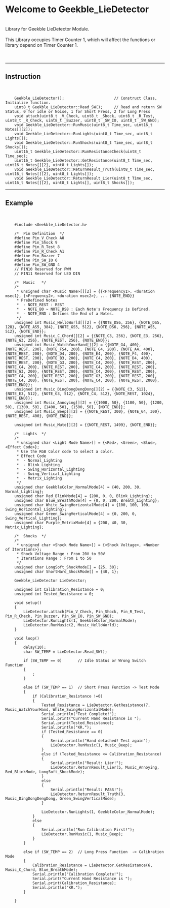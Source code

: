 # Welcome to Geekble_LieDetector<br>
<br>
Library for Geekble LieDetector Module.<br>
<br>
This Library occupies Timer Counter 1, which will affect the functions or library depend on Timer Counter 1.<br>
<br>
<br>


***
## Instruction<br>
<br>
 
        Geekble_LieDetector();          			// Construct Class, Initialize function.
        uint8_t Geekble_LieDetector::Read_SW();		// Read and return SW Status, 0 for idle or Noise, 1 for Short Press, 2 for Long Press 
        void attach(uint8_t _V_Check, uint8_t _Shock, uint8_t _R_Test, uint8_t _R_Check, uint8_t _Buzzer, uint8_t _SW_IO, uint8_t _SW_GND);
        void Geekble_LieDetector::RunMusic(uint8_t Time_sec, uint16_t Notes[][2]);
        void Geekble_LieDetector::RunLights(uint8_t Time_sec, uint8_t Lights[]);
        void Geekble_LieDetector::RunShocks(uint8_t Time_sec, uint8_t Shocks[]);
        uint16_t Geekble_LieDetector::RunResistanceCheck(uint8_t Time_sec);
        uint16_t Geekble_LieDetector::GetResistance(uint8_t Time_sec, uint16_t Notes[][2], uint8_t Lights[]);
        void Geekble_LieDetector::ReturnResult_Truth(uint8_t Time_sec, uint16_t Notes[][2], uint8_t Lights[]);
        void Geekble_LieDetector::ReturnResult_Lier(uint8_t Time_sec, uint16_t Notes[][2], uint8_t Lights[], uint8_t Shocks[]);

***
## Example<br>
<br>

        #include <Geekble_LieDetector.h>

        /*  Pin Definition  */
        #define Pin_V_Check A0
        #define Pin_Shock 9
        #define Pin_R_Test 8
        #define Pin_R_Check A1
        #define Pin_Buzzer 7
        #define Pin_SW_IO 6
        #define Pin_SW_GND 4
        // PIN10 Reserved for PWM
        // PIN11 Reserved for LED DIN
        
        /*  Music   */
        /*
         * unsigned char <Music Name>[][2] = {{<Frequency1>, <duration msec1}, {<Frequency2>, <duration msec2>}, ... {NOTE_END}}
         * PreDefined Notes
         *  - NOTE_REST : REST
         *  - NOTE_B0 ~ NOTE_DS8 : Each Note's Frequency is Defined.
         *  - NOTE_END : Defines the End of a Notes.
         */
        unsigned int Music_HelloWorld[][2] = {{NOTE_DS6, 256}, {NOTE_DS5, 128}, {NOTE_AS5, 384}, {NOTE_GS5, 512}, {NOTE_DS6, 256}, {NOTE_AS5, 512}, {NOTE_END}};
        unsigned int Music_C_Chord[][2] = {{NOTE_C3, 256}, {NOTE_E3, 256}, {NOTE_G3, 256}, {NOTE_REST, 256}, {NOTE_END}};
        unsigned int Music_WatchYourHand[][2] = {{NOTE_G4, 400}, {NOTE_REST, 200}, {NOTE_FS4, 200}, {NOTE_G4, 200}, {NOTE_A4, 400}, {NOTE_REST, 200}, {NOTE_D4, 200}, {NOTE_E4, 200}, {NOTE_F4, 400}, {NOTE_REST, 200}, {NOTE_B3, 200}, {NOTE_C4, 200}, {NOTE_D4, 400}, {NOTE_REST, 200}, {NOTE_G3, 200}, {NOTE_C4, 200}, {NOTE_REST, 200}, {NOTE_C4, 200}, {NOTE_REST, 200}, {NOTE_C4, 200}, {NOTE_REST, 200}, {NOTE_G3, 200}, {NOTE_REST, 200}, {NOTE_C4, 200}, {NOTE_REST, 200}, {NOTE_C4, 200}, {NOTE_REST, 200}, {NOTE_G3, 200}, {NOTE_REST, 200}, {NOTE_C4, 200}, {NOTE_REST, 200}, {NOTE_C4, 200}, {NOTE_REST, 2000}, {NOTE_END}};
        unsigned int Music_DingDongDengDong[][2] = {{NOTE_C3, 512}, {NOTE_E3, 512}, {NOTE_G3, 512}, {NOTE_C4, 512}, {NOTE_REST, 1024}, {NOTE_END}};
        unsigned int Music_Annoying[][2] = {{1000, 50}, {1100, 50}, {1200, 50}, {1300, 50}, {1400, 50}, {1500, 50}, {NOTE_END}};
        unsigned int Music_Beep[][2] = {{NOTE_REST, 300}, {NOTE_G4, 300}, {NOTE_REST, 400}, {NOTE_END}};

        unsigned int Music_Mute[][2] = {{NOTE_REST, 1499}, {NOTE_END}};

        /*  Lights  */
        /*
         * unsigned char <Light Mode Name>[] = {<Red>, <Green>, <Blue>, <Effect Code>};
         * Use the RGB Color code to select a color.
         * Effect Code
         *  - Normal_Lighting
         *  - Blink_Lighting
         *  - Swing_Horizontal_Lighting
         *  - Swing_Vertical_Lighting
         *  - Metrix_Lighting
         */
        unsigned char GeekbleColor_NormalMode[4] = {40, 200, 30, Normal_Lighting};
        unsigned char Red_BlinkMode[4] = {200, 0, 0, Blink_Lighting};
        unsigned char Blue_BreathMode[4] = {0, 0, 200, Breath_Lighting};
        unsigned char White_SwingHorizontalMode[4] = {100, 100, 100, Swing_Horizontal_Lighting};
        unsigned char Green_SwingVerticalMode[4] = {0, 200, 0, Swing_Vertical_Lighting};
        unsigned char Purple_MetrixMode[4] = {200, 40, 30, Metrix_Lighting};

        /*  Shocks  */
        /*
         * unsigned char <Shock Mode Name>[] = {<Shock Voltage>, <Number of Iterations>};
         * Shock Voltage Range : From 20V to 50V
         * Iterations Range : From 1 to 50
         */
        unsigned char LongSoft_ShockMode[] = {25, 30};
        unsigned char ShortHard_ShockMode[] = {40, 1};

        Geekble_LieDetector LieDetector;

        unsigned int Calibration_Resistance = 0;
        unsigned int Tested_Resistance = 0;

        void setup()
        {
            LieDetector.attach(Pin_V_Check, Pin_Shock, Pin_R_Test, Pin_R_Check, Pin_Buzzer, Pin_SW_IO, Pin_SW_GND);
            LieDetector.RunLights(1, GeekbleColor_NormalMode);
            LieDetector.RunMusic(2, Music_HelloWorld);
        }

        void loop()
        {
            delay(10);
            char SW_TEMP = LieDetector.Read_SW();

            if (SW_TEMP == 0)       // Idle Status or Wrong Switch Function
            {
                ;
            }

            else if (SW_TEMP == 1)  // Short Press Function -> Test Mode
            {
                if (Calibration_Resistance !=0)
                {
                    Tested_Resistance = LieDetector.GetResistance(7, Music_WatchYourHand, White_SwingHorizontalMode);
                    Serial.println("Test Complete!");
                    Serial.print("Current Hand Resistance is ");
                    Serial.print(Tested_Resistance);
                    Serial.println("KR.");
                    if (Tested_Resistance == 0)
                    {
                        Serial.println("Hand detached! Test again");
                        LieDetector.RunMusic(1, Music_Beep);
                    }
                    else if (Tested_Resistance <= Calibration_Resistance)
                    {
                        Serial.println("Result: Lier!");
                        LieDetector.ReturnResult_Lier(5, Music_Annoying, Red_BlinkMode, LongSoft_ShockMode);
                    }
                    else
                    {
                        Serial.println("Result: PASS!");
                        LieDetector.ReturnResult_Truth(3, Music_DingDongDengDong, Green_SwingVerticalMode);
                    }

                    LieDetector.RunLights(1, GeekbleColor_NormalMode);
                }
                else
                {
                    Serial.println("Run Calibration First!");
                    LieDetector.RunMusic(1, Music_Beep);
                }
            }

            else if (SW_TEMP == 2)  // Long Press Function  -> Calibration Mode
            {
                Calibration_Resistance = LieDetector.GetResistance(6, Music_C_Chord, Blue_BreathMode);
                Serial.println("Calibration Complete!");
                Serial.print("Current Hand Resistance is ");
                Serial.print(Calibration_Resistance);
                Serial.println("KR.");
            }

        }
